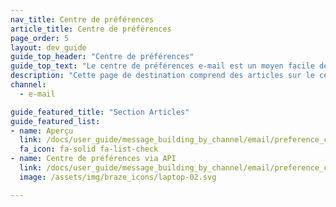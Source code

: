 ```yaml
---
nav_title: Centre de préférences
article_title: Centre de préférences
page_order: 5
layout: dev_guide
guide_top_header: "Centre de préférences"
guide_top_text: "Le centre de préférences e-mail est un moyen facile de gérer les utilisateurs qui reçoivent certains groupes de newsletters. Lisez ces articles pour savoir comment créer et gérer votre centre de préférences au moyen du tableau de bord ou via l’API."
description: "Cette page de destination comprend des articles sur le centre de préférences de courrier électronique Braze et la manière d’utiliser l’API du centre de préférences."
channel:
  - e-mail

guide_featured_title: "Section Articles"
guide_featured_list:
- name: Aperçu
  link: /docs/user_guide/message_building_by_channel/email/preference_center/preference_center/
  fa_icon: fa-solid fa-list-check
- name: Centre de préférences via API
  link: /docs/user_guide/message_building_by_channel/email/preference_center/preference_center_via_api/
  image: /assets/img/braze_icons/laptop-02.svg

---
```

<br><br>
